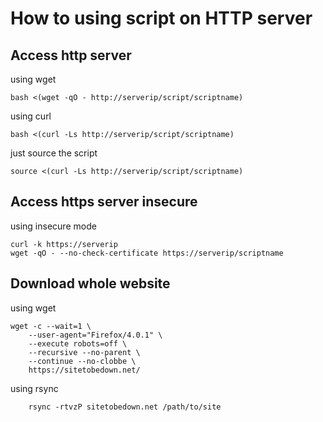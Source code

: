 # How to using script on HTTP server

## Access http server

using wget

	bash <(wget -qO - http://serverip/script/scriptname)

using curl

	bash <(curl -Ls http://serverip/script/scriptname)

just source the script

	source <(curl -Ls http://serverip/script/scriptname)

## Access https server insecure

using insecure mode

	curl -k https://serverip
	wget -qO - --no-check-certificate https://serverip/scriptname

## Download whole website

using wget

	wget -c --wait=1 \
		--user-agent="Firefox/4.0.1" \
		--execute robots=off \
		--recursive --no-parent \
		--continue --no-clobbe \
		https://sitetobedown.net/

using rsync

		rsync -rtvzP sitetobedown.net /path/to/site
